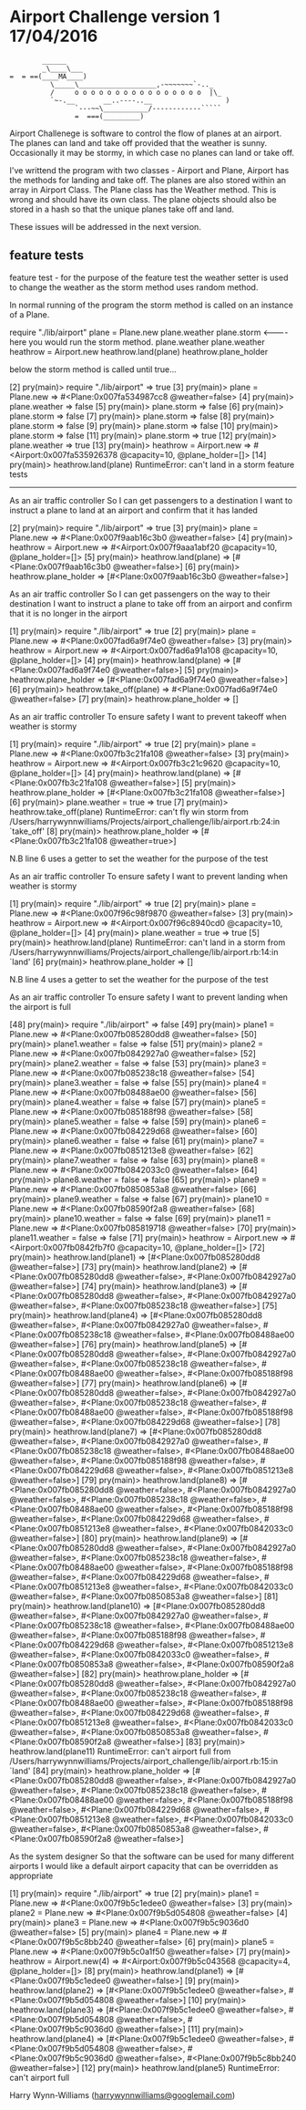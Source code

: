 Airport Challenge version 1 17/04/2016
=================

```
        ______
        _\____\___
=  = ==(____MA____)
          \_____\___________________,-~~~~~~~`-.._
          /     o o o o o o o o o o o o o o o o  |\_
          `~-.__       __..----..__                  )
                `---~~\___________/------------`````
                =  ===(_________)

```

Airport Challenege is software to control the flow of planes at an airport. The planes can land and take off provided that the weather
is sunny. Occasionally it may be stormy, in which case no planes can land or take off.

I've writtend the program with two classes - Airport and Plane,
Airport has the methods for landing and take off. The planes are also stored within an array in Airport Class.
The Plane class has the Weather method. This is wrong and should have its own class.
The plane objects should also be stored in a hash so that the unique planes take off and land.

These issues will be addressed in the next version.


feature tests
-------------

feature test - for the purpose of the feature test the weather setter is used to change the weather as the storm method uses random method.

In normal running of the program the storm method is called on an instance of a Plane.

require "./lib/airport"
plane = Plane.new
plane.weather
plane.storm <---- here you would run the storm method.
plane.weather
plane.weather
heathrow = Airport.new
heathrow.land(plane)
heathrow.plane_holder

below the storm method is called until true...

[2] pry(main)> require "./lib/airport"
=> true
[3] pry(main)> plane = Plane.new
=> #<Plane:0x007fa534987cc8 @weather=false>
[4] pry(main)> plane.weather
=> false
[5] pry(main)> plane.storm
=> false
[6] pry(main)> plane.storm
=> false
[7] pry(main)> plane.storm
=> false
[8] pry(main)> plane.storm
=> false
[9] pry(main)> plane.storm
=> false
[10] pry(main)> plane.storm
=> false
[11] pry(main)> plane.storm
=> true
[12] pry(main)> plane.weather
=> true
[13] pry(main)> heathrow = Airport.new
=> #<Airport:0x007fa535926378 @capacity=10, @plane_holder=[]>
[14] pry(main)> heathrow.land(plane)
RuntimeError: can't land in a storm
feature tests

-------------

As an air traffic controller
So I can get passengers to a destination
I want to instruct a plane to land at an airport and confirm that it has landed


[2] pry(main)> require "./lib/airport"
=> true
[3] pry(main)> plane = Plane.new
=> #<Plane:0x007f9aab16c3b0 @weather=false>
[4] pry(main)> heathrow = Airport.new
=> #<Airport:0x007f9aaa1abf20 @capacity=10, @plane_holder=[]>
[5] pry(main)> heathrow.land(plane)
=> [#<Plane:0x007f9aab16c3b0 @weather=false>]
[6] pry(main)> heathrow.plane_holder
=> [#<Plane:0x007f9aab16c3b0 @weather=false>]

As an air traffic controller
So I can get passengers on the way to their destination
I want to instruct a plane to take off from an airport and confirm that it is no longer in the airport

[1] pry(main)> require "./lib/airport"
=> true
[2] pry(main)> plane = Plane.new
=> #<Plane:0x007fad6a9f74e0 @weather=false>
[3] pry(main)> heathrow = Airport.new
=> #<Airport:0x007fad6a91a108 @capacity=10, @plane_holder=[]>
[4] pry(main)> heathrow.land(plane)
=> [#<Plane:0x007fad6a9f74e0 @weather=false>]
[5] pry(main)> heathrow.plane_holder
=> [#<Plane:0x007fad6a9f74e0 @weather=false>]
[6] pry(main)> heathrow.take_off(plane)
=> #<Plane:0x007fad6a9f74e0 @weather=false>
[7] pry(main)> heathrow.plane_holder
=> []

As an air traffic controller
To ensure safety
I want to prevent takeoff when weather is stormy

[1] pry(main)> require "./lib/airport"
=> true
[2] pry(main)> plane = Plane.new
=> #<Plane:0x007fb3c21fa108 @weather=false>
[3] pry(main)> heathrow = Airport.new
=> #<Airport:0x007fb3c21c9620 @capacity=10, @plane_holder=[]>
[4] pry(main)> heathrow.land(plane)
=> [#<Plane:0x007fb3c21fa108 @weather=false>]
[5] pry(main)> heathrow.plane_holder
=> [#<Plane:0x007fb3c21fa108 @weather=false>]
[6] pry(main)> plane.weather = true
=> true
[7] pry(main)> heathrow.take_off(plane)
RuntimeError: can't fly win storm
from /Users/harrywynnwilliams/Projects/airport_challenge/lib/airport.rb:24:in `take_off'
[8] pry(main)> heathrow.plane_holder
=> [#<Plane:0x007fb3c21fa108 @weather=true>]


N.B line 6 uses a getter to set the weather for the purpose of the test


As an air traffic controller
To ensure safety
I want to prevent landing when weather is stormy

[1] pry(main)> require "./lib/airport"
=> true
[2] pry(main)> plane = Plane.new
=> #<Plane:0x007f96c98f9870 @weather=false>
[3] pry(main)> heathrow = Airport.new
=> #<Airport:0x007f96c8940cd0 @capacity=10, @plane_holder=[]>
[4] pry(main)> plane.weather = true
=> true
[5] pry(main)> heathrow.land(plane)
RuntimeError: can't land in a storm
from /Users/harrywynnwilliams/Projects/airport_challenge/lib/airport.rb:14:in `land'
[6] pry(main)> heathrow.plane_holder
=> []

N.B line 4 uses a getter to set the weather for the purpose of the test

As an air traffic controller
To ensure safety
I want to prevent landing when the airport is full

[48] pry(main)> require "./lib/airport"
=> false
[49] pry(main)> plane1 = Plane.new
=> #<Plane:0x007fb085280dd8 @weather=false>
[50] pry(main)> plane1.weather = false
=> false
[51] pry(main)> plane2 = Plane.new
=> #<Plane:0x007fb0842927a0 @weather=false>
[52] pry(main)> plane2.weather = false
=> false
[53] pry(main)> plane3 = Plane.new
=> #<Plane:0x007fb085238c18 @weather=false>
[54] pry(main)> plane3.weather = false
=> false
[55] pry(main)> plane4 = Plane.new
=> #<Plane:0x007fb08488ae00 @weather=false>
[56] pry(main)> plane4.weather = false
=> false
[57] pry(main)> plane5 = Plane.new
=> #<Plane:0x007fb085188f98 @weather=false>
[58] pry(main)> plane5.weather = false
=> false
[59] pry(main)> plane6 = Plane.new
=> #<Plane:0x007fb084229d68 @weather=false>
[60] pry(main)> plane6.weather = false
=> false
[61] pry(main)> plane7 = Plane.new
=> #<Plane:0x007fb0851213e8 @weather=false>
[62] pry(main)> plane7.weather = false
=> false
[63] pry(main)> plane8 = Plane.new
=> #<Plane:0x007fb0842033c0 @weather=false>
[64] pry(main)> plane8.weather = false
=> false
[65] pry(main)> plane9 = Plane.new
=> #<Plane:0x007fb0850853a8 @weather=false>
[66] pry(main)> plane9.weather = false
=> false
[67] pry(main)> plane10 = Plane.new
=> #<Plane:0x007fb08590f2a8 @weather=false>
[68] pry(main)> plane10.weather = false
=> false
[69] pry(main)> plane11 = Plane.new
=> #<Plane:0x007fb085819718 @weather=false>
[70] pry(main)> plane11.weather = false
=> false
[71] pry(main)> heathrow = Airport.new
=> #<Airport:0x007fb0842fb7f0 @capacity=10, @plane_holder=[]>
[72] pry(main)> heathrow.land(plane1)
=> [#<Plane:0x007fb085280dd8 @weather=false>]
[73] pry(main)> heathrow.land(plane2)
=> [#<Plane:0x007fb085280dd8 @weather=false>, #<Plane:0x007fb0842927a0 @weather=false>]
[74] pry(main)> heathrow.land(plane3)
=> [#<Plane:0x007fb085280dd8 @weather=false>,
 #<Plane:0x007fb0842927a0 @weather=false>,
 #<Plane:0x007fb085238c18 @weather=false>]
[75] pry(main)> heathrow.land(plane4)
=> [#<Plane:0x007fb085280dd8 @weather=false>,
 #<Plane:0x007fb0842927a0 @weather=false>,
 #<Plane:0x007fb085238c18 @weather=false>,
 #<Plane:0x007fb08488ae00 @weather=false>]
[76] pry(main)> heathrow.land(plane5)
=> [#<Plane:0x007fb085280dd8 @weather=false>,
 #<Plane:0x007fb0842927a0 @weather=false>,
 #<Plane:0x007fb085238c18 @weather=false>,
 #<Plane:0x007fb08488ae00 @weather=false>,
 #<Plane:0x007fb085188f98 @weather=false>]
[77] pry(main)> heathrow.land(plane6)
=> [#<Plane:0x007fb085280dd8 @weather=false>,
 #<Plane:0x007fb0842927a0 @weather=false>,
 #<Plane:0x007fb085238c18 @weather=false>,
 #<Plane:0x007fb08488ae00 @weather=false>,
 #<Plane:0x007fb085188f98 @weather=false>,
 #<Plane:0x007fb084229d68 @weather=false>]
[78] pry(main)> heathrow.land(plane7)
=> [#<Plane:0x007fb085280dd8 @weather=false>,
 #<Plane:0x007fb0842927a0 @weather=false>,
 #<Plane:0x007fb085238c18 @weather=false>,
 #<Plane:0x007fb08488ae00 @weather=false>,
 #<Plane:0x007fb085188f98 @weather=false>,
 #<Plane:0x007fb084229d68 @weather=false>,
 #<Plane:0x007fb0851213e8 @weather=false>]
[79] pry(main)> heathrow.land(plane8)
=> [#<Plane:0x007fb085280dd8 @weather=false>,
 #<Plane:0x007fb0842927a0 @weather=false>,
 #<Plane:0x007fb085238c18 @weather=false>,
 #<Plane:0x007fb08488ae00 @weather=false>,
 #<Plane:0x007fb085188f98 @weather=false>,
 #<Plane:0x007fb084229d68 @weather=false>,
 #<Plane:0x007fb0851213e8 @weather=false>,
 #<Plane:0x007fb0842033c0 @weather=false>]
[80] pry(main)> heathrow.land(plane9)
=> [#<Plane:0x007fb085280dd8 @weather=false>,
 #<Plane:0x007fb0842927a0 @weather=false>,
 #<Plane:0x007fb085238c18 @weather=false>,
 #<Plane:0x007fb08488ae00 @weather=false>,
 #<Plane:0x007fb085188f98 @weather=false>,
 #<Plane:0x007fb084229d68 @weather=false>,
 #<Plane:0x007fb0851213e8 @weather=false>,
 #<Plane:0x007fb0842033c0 @weather=false>,
 #<Plane:0x007fb0850853a8 @weather=false>]
[81] pry(main)> heathrow.land(plane10)
=> [#<Plane:0x007fb085280dd8 @weather=false>,
 #<Plane:0x007fb0842927a0 @weather=false>,
 #<Plane:0x007fb085238c18 @weather=false>,
 #<Plane:0x007fb08488ae00 @weather=false>,
 #<Plane:0x007fb085188f98 @weather=false>,
 #<Plane:0x007fb084229d68 @weather=false>,
 #<Plane:0x007fb0851213e8 @weather=false>,
 #<Plane:0x007fb0842033c0 @weather=false>,
 #<Plane:0x007fb0850853a8 @weather=false>,
 #<Plane:0x007fb08590f2a8 @weather=false>]
[82] pry(main)> heathrow.plane_holder
=> [#<Plane:0x007fb085280dd8 @weather=false>,
 #<Plane:0x007fb0842927a0 @weather=false>,
 #<Plane:0x007fb085238c18 @weather=false>,
 #<Plane:0x007fb08488ae00 @weather=false>,
 #<Plane:0x007fb085188f98 @weather=false>,
 #<Plane:0x007fb084229d68 @weather=false>,
 #<Plane:0x007fb0851213e8 @weather=false>,
 #<Plane:0x007fb0842033c0 @weather=false>,
 #<Plane:0x007fb0850853a8 @weather=false>,
 #<Plane:0x007fb08590f2a8 @weather=false>]
[83] pry(main)> heathrow.land(plane11)
RuntimeError: can't airport full
from /Users/harrywynnwilliams/Projects/airport_challenge/lib/airport.rb:15:in `land'
[84] pry(main)> heathrow.plane_holder
=> [#<Plane:0x007fb085280dd8 @weather=false>,
 #<Plane:0x007fb0842927a0 @weather=false>,
 #<Plane:0x007fb085238c18 @weather=false>,
 #<Plane:0x007fb08488ae00 @weather=false>,
 #<Plane:0x007fb085188f98 @weather=false>,
 #<Plane:0x007fb084229d68 @weather=false>,
 #<Plane:0x007fb0851213e8 @weather=false>,
 #<Plane:0x007fb0842033c0 @weather=false>,
 #<Plane:0x007fb0850853a8 @weather=false>,
 #<Plane:0x007fb08590f2a8 @weather=false>]


As the system designer
So that the software can be used for many different airports
I would like a default airport capacity that can be overridden as appropriate

[1] pry(main)> require "./lib/airport"
=> true
[2] pry(main)> plane1 = Plane.new
=> #<Plane:0x007f9b5c1edee0 @weather=false>
[3] pry(main)> plane2 = Plane.new
=> #<Plane:0x007f9b5d054808 @weather=false>
[4] pry(main)> plane3 = Plane.new
=> #<Plane:0x007f9b5c9036d0 @weather=false>
[5] pry(main)> plane4 = Plane.new
=> #<Plane:0x007f9b5c8bb240 @weather=false>
[6] pry(main)> plane5 = Plane.new
=> #<Plane:0x007f9b5c0a1f50 @weather=false>
[7] pry(main)> heathrow = Airport.new(4)
=> #<Airport:0x007f9b5c043568 @capacity=4, @plane_holder=[]>
[8] pry(main)> heathrow.land(plane1)
=> [#<Plane:0x007f9b5c1edee0 @weather=false>]
[9] pry(main)> heathrow.land(plane2)
=> [#<Plane:0x007f9b5c1edee0 @weather=false>, #<Plane:0x007f9b5d054808 @weather=false>]
[10] pry(main)> heathrow.land(plane3)
=> [#<Plane:0x007f9b5c1edee0 @weather=false>,
 #<Plane:0x007f9b5d054808 @weather=false>,
 #<Plane:0x007f9b5c9036d0 @weather=false>]
[11] pry(main)> heathrow.land(plane4)
=> [#<Plane:0x007f9b5c1edee0 @weather=false>,
 #<Plane:0x007f9b5d054808 @weather=false>,
 #<Plane:0x007f9b5c9036d0 @weather=false>,
 #<Plane:0x007f9b5c8bb240 @weather=false>]
[12] pry(main)> heathrow.land(plane5)
RuntimeError: can't airport full





Harry Wynn-Williams (harrywynnwilliams@googlemail.com)